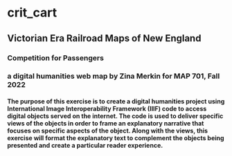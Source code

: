 # crit_cart
## Victorian Era Railroad Maps of New England
### Competition for Passengers
### a digital humanities web map by Zina Merkin for MAP 701, Fall 2022    

#### The purpose of this exercise is to create a digital humanities project using International Image Interoperability Framework (IIIF) code to access digital objects served on the internet. The code is used to deliver specific views of the objects in order to frame an explanatory narrative that focuses on specific aspects of the object. Along with the views, this exercise will format the explanatory text to complement the objects being presented and create a particular reader experience. 
